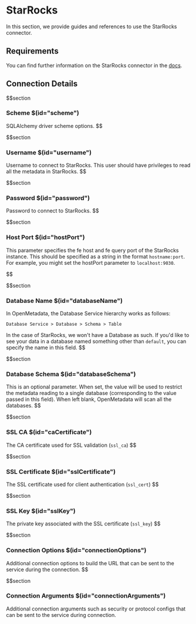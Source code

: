 # StarRocks

In this section, we provide guides and references to use the StarRocks connector.

## Requirements

You can find further information on the StarRocks connector in the [docs](https://docs.open-metadata.org/connectors/database/starrocks).

## Connection Details

$$section
### Scheme $(id="scheme")

SQLAlchemy driver scheme options.
$$

$$section
### Username $(id="username")

Username to connect to StarRocks. This user should have privileges to read all the metadata in StarRocks.
$$

$$section
### Password $(id="password")

Password to connect to StarRocks.
$$

$$section
### Host Port $(id="hostPort")

This parameter specifies the fe host and fe query port of the StarRocks instance. This should be specified as a string in the format `hostname:port`. For example, you might set the hostPort parameter to `localhost:9030`.


$$

$$section
### Database Name $(id="databaseName")

In OpenMetadata, the Database Service hierarchy works as follows:

```
Database Service > Database > Schema > Table
```

In the case of StarRocks, we won't have a Database as such. If you'd like to see your data in a database named something other than `default`, you can specify the name in this field.
$$

$$section
### Database Schema $(id="databaseSchema")
This is an optional parameter. When set, the value will be used to restrict the metadata reading to a single database (corresponding to the value passed in this field). When left blank, OpenMetadata will scan all the databases.
$$

$$section
### SSL CA $(id="caCertificate")
The CA certificate used for SSL validation (`ssl_ca`)
$$

$$section
### SSL Certificate $(id="sslCertificate")
The SSL certificate used for client authentication (`ssl_cert`)
$$

$$section
### SSL Key $(id="sslKey")
The private key associated with the SSL certificate (`ssl_key`)
$$

$$section
### Connection Options $(id="connectionOptions")
Additional connection options to build the URL that can be sent to the service during the connection.
$$

$$section
### Connection Arguments $(id="connectionArguments")
Additional connection arguments such as security or protocol configs that can be sent to the service during connection.
